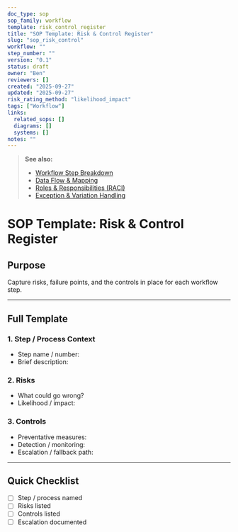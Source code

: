 ```yaml
---
doc_type: sop
sop_family: workflow
template: risk_control_register
title: "SOP Template: Risk & Control Register"
slug: "sop_risk_control"
workflow: ""
step_number: ""
version: "0.1"
status: draft
owner: "Ben"
reviewers: []
created: "2025-09-27"
updated: "2025-09-27"
risk_rating_method: "likelihood_impact"
tags: ["Workflow"]
links:
  related_sops: []
  diagrams: []
  systems: []
notes: ""
---
```


> **See also:**  
> - [Workflow Step Breakdown](../../workflow/templates/sop_workflow_step.md)  
> - [Data Flow & Mapping](../../workflow/templates/sop_data_flow_mapping.md)  
> - [Roles & Responsibilities (RACI)](../../workflow/templates/sop_roles_responsibility.md)  
> - [Exception & Variation Handling](../../workflow/templates/sop_exceptions.md)


# SOP Template: Risk & Control Register

## Purpose
Capture risks, failure points, and the controls in place for each workflow step.

---

## Full Template

### 1. Step / Process Context
- Step name / number:  
- Brief description:  

### 2. Risks
- What could go wrong?  
- Likelihood / impact:  

### 3. Controls
- Preventative measures:  
- Detection / monitoring:  
- Escalation / fallback path:  

---

## Quick Checklist
- [ ] Step / process named  
- [ ] Risks listed  
- [ ] Controls listed  
- [ ] Escalation documented  
